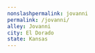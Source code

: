 ```yaml
---
﻿nonslashpermalink: jovanni
permalink: /jovanni/
alley: Jovanni
city: El Dorado
state: Kansas
---
```

